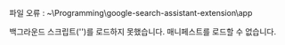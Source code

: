 파일 오류 : ~\Programming\google-search-assistant-extension\app

백그라운드 스크립트('')를 로드하지 못했습니다. 매니페스트를 로드할 수 없습니다.